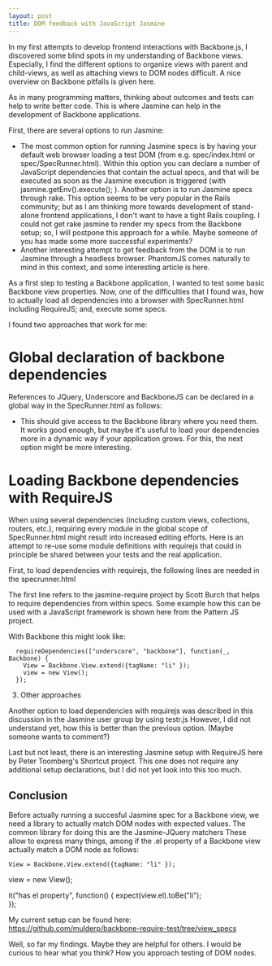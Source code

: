 ```yaml
---
layout: post
title: DOM feedback with JavaScript Jasmine
---
```


In my first attempts to develop frontend interactions with Backbone.js, I discovered some blind spots in my understanding of Backbone views. Especially, I find the different options to organize views with parent and child-views, as well as attaching views to DOM nodes difficult. A nice overview on Backbone pitfalls is given here.

As in many programming matters, thinking about outcomes and tests can help to write better code. This is where Jasmine can help in the development of Backbone applications.

First, there are several options to run Jasmine:

* The most common option for running Jasmine specs is by having your default web browser loading a test DOM (from e.g. spec/index.html or spec/SpecRunner.html). Within this option you can declare a number of JavaScript dependencies that contain the actual specs, and that will be executed as soon as the Jasmine execution is triggered (with jasmine.getEnv().execute(); ).
Another option is to run Jasmine specs through rake. This option seems to be very popular in the Rails community; but as I am thinking more towards development of stand-alone frontend applications, I don't want to have a tight Rails coupling. I could not get rake jasmine to render my specs from the Backbone setup; so, I will postpone this approach for a while. Maybe someone of you has made some more successful experiments?
* Another interesting attempt to get feedback from the DOM is to run Jasmine through a headless browser. PhantomJS comes naturally to mind in this context, and some interesting article is here.


As a first step to testing a Backbone application, I wanted to test some basic Backbone view properties. Now, one of the difficulties that I found was, how to actually load all dependencies into a browser with SpecRunner.html including RequireJS; and, execute some specs.

I found two approaches that work for me:

# Global declaration of backbone dependencies
References to JQuery, Underscore and BackboneJS can be declared in a global way in the SpecRunner.html as follows:
* This should give access to the Backbone library where you need them. It works good enough, but maybe it's useful to load your dependencies more in a dynamic way if your application grows. For this, the next option might be more interesting.
# Loading Backbone dependencies with RequireJS
When using several dependencies (including custom views, collections, routers, etc.), requiring every module in the global scope of SpecRunner.html might result into increased editing efforts. Here is an attempt to re-use some module definitions with requirejs that could in principle be shared between your tests and the real application.

First, to load dependencies with requirejs, the following lines are needed in the specrunner.html

The first line refers to the jasmine-require project by Scott Burch that helps to require dependencies from within specs. Some example how this can be used with a JavaScript framework is shown here from the Pattern JS project.

With Backbone this might look like:

      requireDependencies(["underscore", "backbone"], function(_, Backbone) {
        View = Backbone.View.extend({tagName: "li" });
        view = new View();
      });

3. Other approaches


Another option to load dependencies with requirejs was described in this discussion in the Jasmine user group by using  testr.js However, I did not understand yet, how this is better than the previous option. (Maybe someone wants to comment?)

Last but not least, there is an interesting Jasmine setup with RequireJS here by Peter Toomberg's Shortcut project. This one does not require any additional setup declarations, but I did not yet look into this too much.


Conclusion
----------


Before actually running a succesful Jasmine spec for a Backbone view, we need a library to actually match DOM nodes with expected values. The common library for doing this are the Jasmine-JQuery matchers These allow to express many things, among if the .el property of a Backbone view actually match a DOM node as follows:


    View = Backbone.View.extend({tagName: "li" });
  view = new View();


  it("has el property", function() {
    expect(view.el).toBe("li");                                                                                                              
  });


My current setup can be found here: https://github.com/mulderp/backbone-require-test/tree/view_specs




Well, so far my findings. Maybe they are helpful for others. I would be curious to hear what you think? How you approach testing of DOM nodes.
